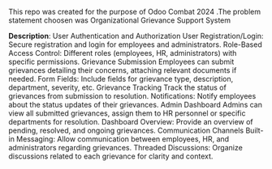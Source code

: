 This repo was created for the purpose of Odoo Combat 2024 .The problem statement choosen was Organizational Grievance Support System


**Description**:
User Authentication and Authorization
User Registration/Login: Secure registration and login for employees and administrators.
Role-Based Access Control: Different roles (employees, HR, administrators) with specific permissions.
Grievance Submission
Employees can submit grievances detailing their concerns, attaching relevant documents if needed.
Form Fields: Include fields for grievance type, description, department, severity, etc.
Grievance Tracking
Track the status of grievances from submission to resolution.
Notifications: Notify employees about the status updates of their grievances.
Admin Dashboard
Admins can view all submitted grievances, assign them to HR personnel or specific departments for resolution.
Dashboard Overview: Provide an overview of pending, resolved, and ongoing grievances.
Communication Channels
Built-in Messaging: Allow communication between employees, HR, and administrators regarding grievances.
Threaded Discussions: Organize discussions related to each grievance for clarity and context.
